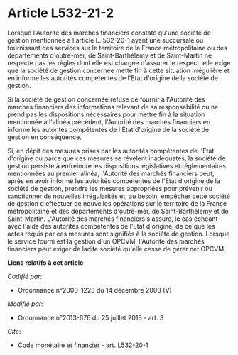 # Article L532-21-2

Lorsque l'Autorité des marchés financiers constate qu'une société de gestion mentionnée à l'article L. 532-20-1 ayant une
succursale ou fournissant des services sur le territoire de la France métropolitaine ou des départements d'outre-mer, de
Saint-Barthélemy et de Saint-Martin ne respecte pas les règles dont elle est chargée d'assurer le respect, elle exige que la
société de gestion concernée mette fin à cette situation irrégulière et en informe les autorités compétentes de l'Etat
d'origine de la société de gestion. 

Si la société de gestion concernée refuse de fournir à l'Autorité des marchés financiers des informations relevant de sa
responsabilité ou ne prend pas les dispositions nécessaires pour mettre fin à la situation mentionnée à l'alinéa précédent,
l'Autorité des marchés financiers en informe les autorités compétentes de l'Etat d'origine de la société de gestion en
conséquence. 

Si, en dépit des mesures prises par les autorités compétentes de l'Etat d'origine ou parce que ces mesures se révèlent
inadéquates, la société de gestion persiste à enfreindre les dispositions législatives et réglementaires mentionnées au
premier alinéa, l'Autorité des marchés financiers peut, après en avoir informé les autorités compétentes de l'Etat d'origine
de la société de gestion, prendre les mesures appropriées pour prévenir ou sanctionner de nouvelles irrégularités et, au
besoin, empêcher cette société de gestion d'effectuer de nouvelles opérations sur le territoire de la France métropolitaine
et des départements d'outre-mer, de Saint-Barthélemy et de Saint-Martin. L'Autorité des marchés financiers s'assure, le cas
échéant avec l'aide des autorités compétentes de l'Etat d'origine, de ce que les actes requis par ces mesures sont signifiés
à la société de gestion. Lorsque le service fourni est la gestion d'un      OPCVM, l'Autorité des marchés financiers peut
exiger de ladite société qu'elle cesse de gérer cet      OPCVM.

**Liens relatifs à cet article**

_Codifié par_:

  - Ordonnance n°2000-1223 du 14 décembre 2000 (V)

_Modifié par_:

  - Ordonnance n°2013-676 du 25 juillet 2013 - art. 3

_Cite_:

  - Code monétaire et financier - art. L532-20-1
